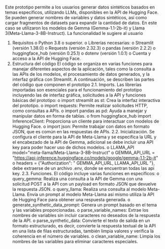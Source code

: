 Este prototipo permite a los usuarios generar datos sintéticos basados en temas específicos, utilizando LLMs, disponibles en la API de Hugging Face. Se pueden generar nombres de variables y datos sintéticos, así como cargar fragmentos de datasets para expandir la cantidad de datos.
En este caso se utilizaron los modelos de Gemma (Gemma-1.1-2b-it) y Llama 3(Meta-Llama-3-8B-Instruct).
La funcionalidad le sugiere al usuario  
1.	Requisitos
o	Python 3.8 o superior.
o	Librerías necesarias:
o	Streamlit (versión 1.38.0)
o	Requests (versión 2.32.3)
o	pandas (versión 2.2.2)
o	huggingface_hub (versión 0.25.1)
o	dotenv (versión 1.0.1)
o	Cuenta y acceso a la API de Hugging Face.
2.	Estructura del código
El código se organiza en varias funciones para manejar diferentes aspectos de la aplicación, tales como la consulta a las APIs de los modelos, el procesamiento de datos generados, y la interfaz gráfica con Streamlit. A continuación, se describen las partes del código que componen el prototipo
2.1.	Imports. Las librerías importadas son esenciales para el funcionamiento del prototipo incluyendo las de interfaz gráfica, solicitudes a la API y funciones básicas del prototipo:
o	import streamlit as st: Crea la interfaz interactiva del prototipo.
o	import requests: Permite realizar solicitudes HTTP, como consultas a APIs.
o	import pandas as pd: Ayuda a manejar y manipular datos en forma de tablas.
o	from huggingface_hub import InferenceClient: Proporciona un cliente para interactuar con modelos de Hugging Face.
o	import json: Permite trabajar con datos en formato JSON, que es común en las respuestas de APIs.
2.2.	Inicialización. Se configura el cliente para la API de Meta-Llama y se especifica la URL y el encabezado de la API de Gemma, adicional se debe incluir una API key para poder hacer uso de dichos modelos.
o	LLAMA_API  model="meta-llama/Meta-Llama-3-8B-Instruct"
o	GEMMA_API_URL = "https://api-inference.huggingface.co/models/google/gemma-1.1-2b-it"
o	headers = {"Authorization": " GEMMA_API_URL, LLAMA_API_URL "}, debe extraerse de un archivo .env, donde se encuentran todas las api key.
2.3.	Funciones. El código incluye varias funciones en específicos:
o	query_gemma: Realiza una consulta a la API de Gemma con una solicitud POST a la API con un payload en formato JSON que devuelve la respuesta JSON.
o	query_llama: Realiza una consulta al modelo Meta-Llama. Envía un prompt al modelo Meta-Llama así mismo utiliza la API de Hugging Face para obtener una respuesta generada.
o	generate_synthetic_data_prompt: Genera un prompt basado en el tema y las variables proporcionadas.
o	parse_variable_names: Extrae los nombres de variables sin incluir caracteres no deseados de la respuesta de la API.
o	parse_synthetic_data: Convierte el texto de salida en un formato estructurado, es decir, convierte la respuesta textual de la API en una lista de filas estructuradas, también limpia valores y verifica la coherencia en el número de variables.
o	clean_variable_name: Limpia los nombres de las variables para eliminar caracteres especiales.
